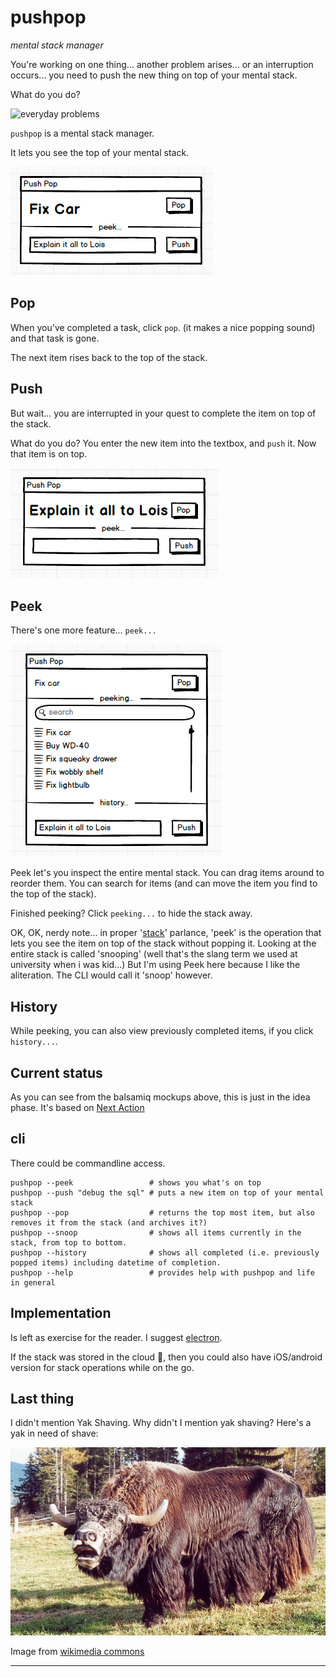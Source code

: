 # pushpop

*mental stack manager*


You're working on one thing... another problem arises... or an interruption occurs... you need to push the new thing on top of your mental stack.

What do you do?

![everyday problems](image/Everyday+problems_690247_4723564.gif)


`pushpop` is a mental stack manager.

It lets you see the top of your mental stack.

![push pop](image/push_pop.png)

## Pop

When you've completed a task, click `pop`. (it makes a nice popping sound) and that task is gone.

The next item rises back to the top of the stack.

## Push

But wait... you are interrupted in your quest to complete the item on top of the stack.

What do you do? You enter the new item into the textbox, and `push` it. Now that item is on top.

![push pop pushed](image/push_pop_pushed.png)

## Peek

There's one more feature... `peek...`

![push pop](image/push_pop_peek.png)


Peek let's you inspect the entire mental stack. You can drag items around to reorder them. You can search for items (and can move the item you find to the top of the stack).

Finished peeking? Click `peeking...` to hide the stack away.

OK, OK, nerdy note... in proper '[stack](https://en.wikipedia.org/wiki/Stack_(abstract_data_type))' parlance, 'peek' is the operation that lets you see the item on top of the stack without popping it. Looking at the entire stack is called 'snooping' (well that's the slang term we used at university when i was kid...) But I'm using Peek here because I like the aliteration. The CLI would call it 'snoop' however.


## History

While peeking, you can also view previously completed items, if you click `history...`.


## Current status

As you can see from the balsamiq mockups above, this is just in the idea phase. It's based on [Next Action](http://www.timesnapper.com/NextAction/)


## cli

There could be commandline access.

    pushpop --peek                 # shows you what's on top
    pushpop --push "debug the sql" # puts a new item on top of your mental stack
    pushpop --pop                  # returns the top most item, but also removes it from the stack (and archives it?)
    pushpop --snoop                # shows all items currently in the stack, from top to bottom.
    pushpop --history              # shows all completed (i.e. previously popped items) including datetime of completion.
    pushpop --help                 # provides help with pushpop and life in general

## Implementation

Is left as exercise for the reader. I suggest [electron](http://electron.atom.io/).

If the stack was stored in the cloud &#2601;, then you could also have iOS/android version for stack operations while on the go.

## Last thing

I didn't mention Yak Shaving. Why didn't I mention yak shaving? Here's a yak in need of shave:

![Yak needing a shave](/image/yak.png)


Image from [wikimedia commons](https://commons.wikimedia.org/wiki/File:Yak_Yama.jpg)


---




